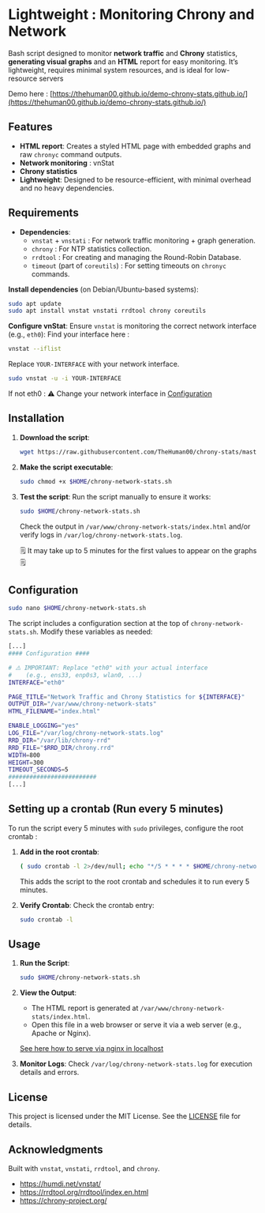 # Lightweight : Monitoring Chrony and Network

Bash script designed to monitor **network traffic** and **Chrony** statistics, **generating visual graphs** and an **HTML** report for easy monitoring.
It’s lightweight, requires minimal system resources, and is ideal for low-resource servers

Demo here : [https://thehuman00.github.io/demo-chrony-stats.github.io/](https://thehuman00.github.io/demo-chrony-stats.github.io/)

## Features

- **HTML report**: Creates a styled HTML page with embedded graphs and raw `chronyc` command outputs.
- **Network  monitoring** : vnStat
- **Chrony statistics**
- **Lightweight**: Designed to be resource-efficient, with minimal overhead and no heavy dependencies.

## Requirements

- **Dependencies**:
  - `vnstat` + `vnstati` : For network traffic monitoring + graph generation.
  - `chrony` : For NTP statistics collection.
  - `rrdtool` : For creating and managing the Round-Robin Database.
  - `timeout` (part of `coreutils`) : For setting timeouts on `chronyc` commands.

**Install dependencies** (on Debian/Ubuntu-based systems):
   ```bash
   sudo apt update
   sudo apt install vnstat vnstati rrdtool chrony coreutils
   ```
**Configure vnStat**:
   Ensure `vnstat` is monitoring the correct network interface (e.g., `eth0`):
   Find your interface here :
   ```bash
   vnstat --iflist
   ```
   Replace `YOUR-INTERFACE` with your network interface.
   ```bash
   sudo vnstat -u -i YOUR-INTERFACE
   ``` 
   If not eth0 : ⚠️ Change your network interface in [Configuration](#configuration)


## Installation

1. **Download the script**:
   ```bash
   wget https://raw.githubusercontent.com/TheHuman00/chrony-stats/master/chrony-network-stats.sh -O $HOME/chrony-network-stats.sh
   ```

2. **Make the script executable**:
   ```bash
   sudo chmod +x $HOME/chrony-network-stats.sh
   ```

3. **Test the script**:
   Run the script manually to ensure it works:
   ```bash
   sudo $HOME/chrony-network-stats.sh
   ```
   Check the output in `/var/www/chrony-network-stats/index.html` and/or verify logs in `/var/log/chrony-network-stats.log`.
   
   🗒️ It may take up to 5 minutes for the first values to appear on the graphs 🗒️

## Configuration

   ```bash
   sudo nano $HOME/chrony-network-stats.sh
   ```

The script includes a configuration section at the top of `chrony-network-stats.sh`. Modify these variables as needed:

   ```bash
   [...]
   #### Configuration ####

   # ⚠️ IMPORTANT: Replace "eth0" with your actual interface 
   #    (e.g., ens33, enp0s3, wlan0, ...)
   INTERFACE="eth0"

   PAGE_TITLE="Network Traffic and Chrony Statistics for ${INTERFACE}"
   OUTPUT_DIR="/var/www/chrony-network-stats"
   HTML_FILENAME="index.html"

   ENABLE_LOGGING="yes"
   LOG_FILE="/var/log/chrony-network-stats.log"
   RRD_DIR="/var/lib/chrony-rrd"
   RRD_FILE="$RRD_DIR/chrony.rrd"
   WIDTH=800
   HEIGHT=300
   TIMEOUT_SECONDS=5
   #########################
   [...]
   ```


## Setting up a crontab (Run every 5 minutes)

To run the script every 5 minutes with `sudo` privileges, configure the root crontab :

1. **Add in the root crontab**:
   ```bash
   ( sudo crontab -l 2>/dev/null; echo "*/5 * * * * $HOME/chrony-network-stats.sh" ) | sudo crontab -
   ```
   This adds the script to the root crontab and schedules it to run every 5 minutes.

2. **Verify Crontab**:
   Check the crontab entry:
   ```bash
   sudo crontab -l
   ```

## Usage

1. **Run the Script**:
   ```bash
   sudo $HOME/chrony-network-stats.sh
   ```

2. **View the Output**:
   - The HTML report is generated at `/var/www/chrony-network-stats/index.html`.
   - Open this file in a web browser or serve it via a web server (e.g., Apache or Nginx).

   [See here how to serve via nginx in localhost](nginx.md)

3. **Monitor Logs**:
   Check `/var/log/chrony-network-stats.log` for execution details and errors.

## License

This project is licensed under the MIT License. See the [LICENSE](LICENSE) file for details.

## Acknowledgments

Built with `vnstat`, `vnstati`, `rrdtool`, and `chrony`.
- https://humdi.net/vnstat/
- https://rrdtool.org/rrdtool/index.en.html
- https://chrony-project.org/
